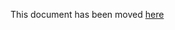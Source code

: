 This document has been moved [here](https://cartography-cncf.github.io/cartography/modules/aws/permissions-mapping.html)
